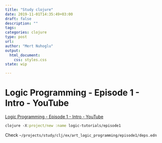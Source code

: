 ```yaml
--- 
title: "Study clojure"
date: 2019-11-01T14:35:49+03:00 
draft: false
description: ""
tags:
categories: clojure
type: post
url:
author: "Mert Nuhoglu"
output:
  html_document:
    css: styles.css
state: wip

---
```


# Logic Programming - Episode 1 - Intro - YouTube

[Logic Programming - Episode 1 - Intro - YouTube](https://www.youtube.com/watch?v=7CWEPRKOwgI)

```clj
clojure -X:project/new :name logic-tutorials/episode1
```

Check `~/projects/study/clj/ex/art_logic_programming/episode1/deps.edn`

